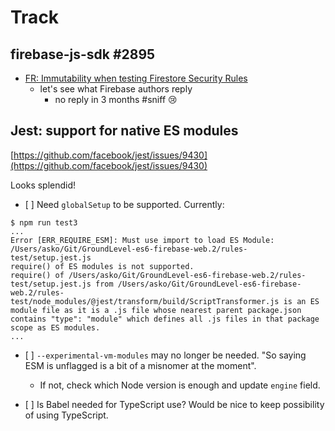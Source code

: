 # Track

## firebase-js-sdk #2895

- [FR: Immutability when testing Firestore Security Rules](https://github.com/firebase/firebase-js-sdk/issues/2895) 
   - let's see what Firebase authors reply
		- no reply in 3 months #sniff 😢
   
## Jest: support for native ES modules

[https://github.com/facebook/jest/issues/9430](https://github.com/facebook/jest/issues/9430)

Looks splendid!

- [ ] Need `globalSetup` to be supported. Currently:

```
$ npm run test3
...
Error [ERR_REQUIRE_ESM]: Must use import to load ES Module: /Users/asko/Git/GroundLevel-es6-firebase-web.2/rules-test/setup.jest.js
require() of ES modules is not supported.
require() of /Users/asko/Git/GroundLevel-es6-firebase-web.2/rules-test/setup.jest.js from /Users/asko/Git/GroundLevel-es6-firebase-web.2/rules-test/node_modules/@jest/transform/build/ScriptTransformer.js is an ES module file as it is a .js file whose nearest parent package.json contains "type": "module" which defines all .js files in that package scope as ES modules.
...
```

- [ ] `--experimental-vm-modules` may no longer be needed. "So saying ESM is unflagged is a bit of a misnomer at the moment".
   - If not, check which Node version is enough and update `engine` field.

- [ ] Is Babel needed for TypeScript use?  Would be nice to keep possibility of using TypeScript.
   


   